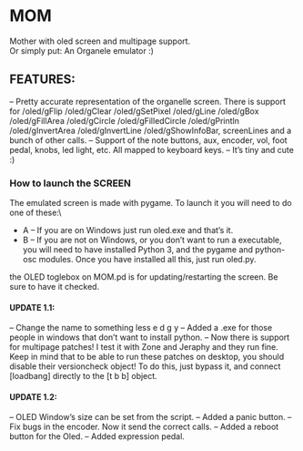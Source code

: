 # MOM
Mother with oled screen and multipage support.\
Or simply put: An Organele emulator :)

## FEATURES:
– Pretty accurate representation of the organelle screen. There is support for /oled/gFlip /oled/gClear /oled/gSetPixel /oled/gLine /oled/gBox /oled/gFillArea /oled/gCircle /oled/gFilledCircle /oled/gPrintln /oled/gInvertArea /oled/gInvertLine /oled/gShowInfoBar, screenLines and a bunch of other calls.
– Support of the note buttons, aux, encoder, vol, foot pedal, knobs, led light, etc. All mapped to keyboard keys.
– It’s tiny and cute :)

### How to launch the SCREEN
The emulated screen is made with pygame. To launch it you will need to do one of these:\
- A – If you are on Windows just run oled.exe and that’s it.
- B – If you are not on Windows, or you don’t want to run a executable, you will need to have installed Python 3, and the pygame and python-osc modules. Once you have installed all this, just run oled.py.

the OLED toglebox on MOM.pd is for updating/restarting the screen. Be sure to have it checked.

#### UPDATE 1.1:
– Change the name to something less e d g y
– Added a .exe for those people in windows that don’t want to install python.
– Now there is support for multipage patches! I test it with Zone and Jeraphy and they run fine.
Keep in mind that to be able to run these patches on desktop, you should disable their versioncheck object! To do this, just bypass it, and connect [loadbang] directly to the [t b b] object.

#### UPDATE 1.2:
– OLED Window’s size can be set from the script.
– Added a panic button.
– Fix bugs in the encoder. Now it send the correct calls.
– Added a reboot button for the Oled.
– Added expression pedal.